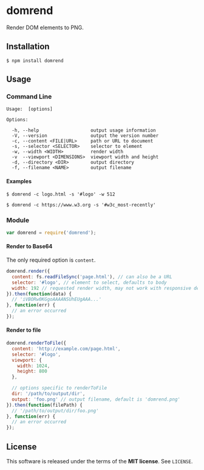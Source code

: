 domrend
=======
Render DOM elements to PNG.

Installation
------------

    $ npm install domrend

Usage
-----

### Command Line

    Usage:  [options]

    Options:

      -h, --help                   output usage information
      -V, --version                output the version number
      -c, --content <FILE|URL>     path or URL to document
      -s, --selector <SELECTOR>    selector to element
      -w, --width <WIDTH>          render width
      -v  --viewport <DIMENSIONS>  viewport width and height
      -d, --directory <DIR>        output directory
      -f, --filename <NAME>        output filename

#### Examples

```shell
$ domrend -c logo.html -s '#logo' -w 512
```

```shell
$ domrend -c https://www.w3.org -s '#w3c_most-recently'
```

### Module

```javascript
var domrend = require('domrend');
```

#### Render to Base64

The only required option is `content`.

```javascript
domrend.render({
  content: fs.readFileSync('page.html'), // can also be a URL
  selector: '#logo', // element to select, defaults to body
  width: 192 // requested render width, may not work with responsive design
}).then(function(data) {
  // 'iVBORw0KGgoAAAANSUhEUgAAA...'
}, function(err) {
  // an error occurred
});
```

#### Render to file

```javascript
domrend.renderToFile({
  content: 'http://example.com/page.html',
  selector: '#logo',
  viewport: {
    width: 1024,
    height: 800
  },

  // options specific to renderToFile
  dir: '/path/to/output/dir',
  output: 'foo.png' // output filename, default is 'domrend.png'
}).then(function(filePath) {
  // '/path/to/output/dir/foo.png'
}, function(err) {
  // an error occurred
});
```

License
-------
This software is released under the terms of the **MIT license**. See `LICENSE`.
